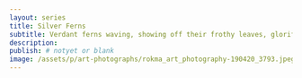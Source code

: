 ```yaml
---
layout: series
title: Silver Ferns
subtitle: Verdant ferns waving, showing off their frothy leaves, glorifying God.
description:
publish: # notyet or blank
image: /assets/p/art-photographs/rokma_art_photography-190420_3793.jpeg
---
```

